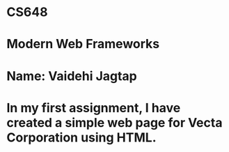 # CS648
# Modern Web Frameworks
# Name: Vaidehi Jagtap
# In my first assignment, I have created a simple web page for Vecta Corporation using HTML.
